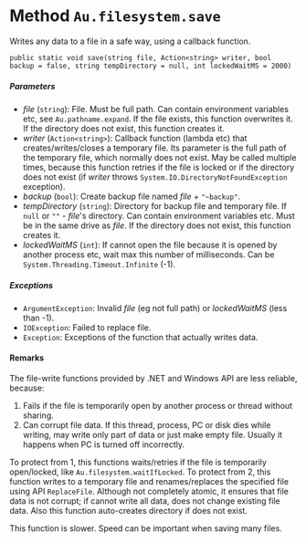 # Method `Au.filesystem.save`

Writes any data to a file in a safe way, using a callback function.

```
public static void save(string file, Action<string> writer, bool backup = false, string tempDirectory = null, int lockedWaitMS = 2000)
```

##### Parameters

- *file*  (`string`):
    File. Must be full path. Can contain environment variables etc, see `Au.pathname.expand`. If the file exists, this function overwrites it. If the directory does not exist, this function creates it.
- *writer*  (`Action<string>`):
    Callback function (lambda etc) that creates/writes/closes a temporary file. Its parameter is the full path of the temporary file, which normally does not exist. May be called multiple times, because this function retries if the file is locked or if the directory does not exist (if *writer* throws `System.IO.DirectoryNotFoundException` exception).
- *backup*  (`bool`):
    Create backup file named *file* + `"~backup"`.
- *tempDirectory*  (`string`):
    Directory for backup file and temporary file. If `null` or `""` - *file*'s directory. Can contain environment variables etc. Must be in the same drive as *file*. If the directory does not exist, this function creates it.
- *lockedWaitMS*  (`int`):
    If cannot open the file because it is opened by another process etc, wait max this number of milliseconds. Can be `System.Threading.Timeout.Infinite` (-1).

##### Exceptions

- `ArgumentException`:
    Invalid *file* (eg not full path) or *lockedWaitMS* (less than -1).
- `IOException`:
    Failed to replace file.
- `Exception`:
    Exceptions of the function that actually writes data.

#### Remarks

The file-write functions provided by .NET and Windows API are less reliable, because:

1. Fails if the file is temporarily open by another process or thread without sharing.
2. Can corrupt file data. If this thread, process, PC or disk dies while writing, may write only part of data or just make empty file. Usually it happens when PC is turned off incorrectly.

To protect from 1, this functions waits/retries if the file is temporarily open/locked, like `Au.filesystem.waitIfLocked`. To protect from 2, this function writes to a temporary file and renames/replaces the specified file using API `ReplaceFile`. Although not completely atomic, it ensures that file data is not corrupt; if cannot write all data, does not change existing file data. Also this function auto-creates directory if does not exist.

This function is slower. Speed can be important when saving many files.